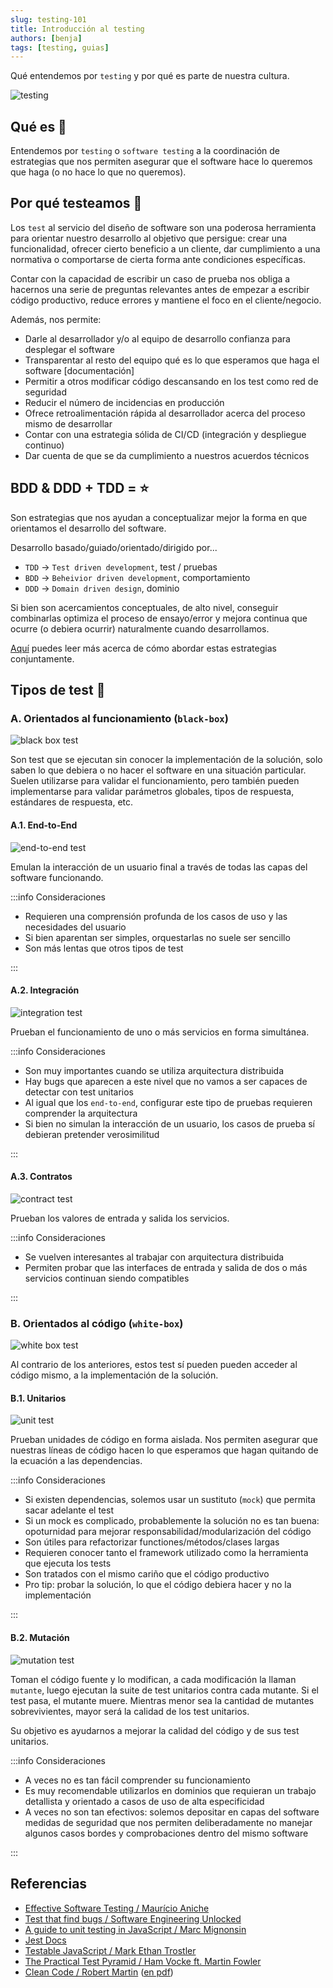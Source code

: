 ```yaml
---
slug: testing-101
title: Introducción al testing
authors: [benja]
tags: [testing, guias]
---
```


Qué entendemos por `testing` y por qué es parte de nuestra cultura.

![testing](./assets/unit-test-eg.png)

<!--truncate-->

## Qué es 🤨

Entendemos por `testing` o `software testing` a la coordinación de estrategias que nos permiten asegurar que el software hace lo queremos que haga (o no hace lo que no queremos).

## Por qué testeamos 🤔

Los `test` al servicio del diseño de software son una poderosa herramienta para orientar nuestro desarrollo al objetivo que persigue: crear una funcionalidad,
ofrecer cierto beneficio a un cliente, dar cumplimiento a una normativa o comportarse de cierta forma ante condiciones específicas.

Contar con la capacidad de escribir un caso de prueba nos obliga a hacernos una serie de preguntas relevantes antes de empezar a escribir código productivo,
reduce errores y mantiene el foco en el cliente/negocio.

Además, nos permite:

- Darle al desarrollador y/o al equipo de desarrollo confianza para desplegar el software
- Transparentar al resto del equipo qué es lo que esperamos que haga el software [documentación]
- Permitir a otros modificar código descansando en los test como red de seguridad
- Reducir el número de incidencias en producción
- Ofrece retroalimentación rápida al desarrollador acerca del proceso mismo de desarrollar
- Contar con una estrategia sólida de CI/CD (integración y despliegue continuo)
- Dar cuenta de que se da cumplimiento a nuestros acuerdos técnicos

## BDD & DDD + TDD = ⭐

Son estrategias que nos ayudan a conceptualizar mejor la forma en que orientamos el desarrollo del software.

Desarrollo basado/guiado/orientado/dirigido por...

- `TDD` → `Test driven development`, test / pruebas
- `BDD` → `Beheivior driven development`, comportamiento
- `DDD` → `Domain driven design`, dominio

Si bien son acercamientos conceptuales, de alto nivel, conseguir combinarlas optimiza el proceso de ensayo/error y mejora continua
que ocurre (o debiera ocurrir) naturalmente cuando desarrollamos.

[Aquí](./tdd-bdd-ddd) puedes leer más acerca de cómo abordar estas estrategias conjuntamente.

## Tipos de test 🧰

### A. Orientados al funcionamiento (`black-box`)

![black box test](./assets/test-black-box.png)

Son test que se ejecutan sin conocer la implementación de la solución, solo saben lo que debiera o no hacer el software en una situación particular. Suelen utilizarse para validar el funcionamiento, pero también pueden implementarse para validar parámetros globales, tipos de respuesta, estándares de respuesta, etc.

#### A.1. End-to-End

![end-to-end test](./assets/test-end-to-end.png)

Emulan la interacción de un usuario final a través de todas las capas del software funcionando.

:::info Consideraciones

- Requieren una comprensión profunda de los casos de uso y las necesidades del usuario
- Si bien aparentan ser simples, orquestarlas no suele ser sencillo
- Son más lentas que otros tipos de test

:::

#### A.2. Integración

![integration test](./assets/test-integration.png)

Prueban el funcionamiento de uno o más servicios en forma simultánea.

:::info Consideraciones

- Son muy importantes cuando se utiliza arquitectura distribuida
- Hay bugs que aparecen a este nivel que no vamos a ser capaces de detectar con test unitarios
- Al igual que los `end-to-end`, configurar este tipo de pruebas requieren comprender la arquitectura
- Si bien no simulan la interacción de un usuario, los casos de prueba sí debieran pretender verosimilitud

:::

#### A.3. Contratos

![contract test](./assets/test-contract.png)

Prueban los valores de entrada y salida los servicios.

:::info Consideraciones

- Se vuelven interesantes al trabajar con arquitectura distribuida
- Permiten probar que las interfaces de entrada y salida de dos o más servicios continuan siendo compatibles

:::

### B. Orientados al código (`white-box`)

![white box test](./assets/test-white-box.png)

Al contrario de los anteriores, estos test sí pueden pueden acceder al código mismo, a la implementación de la solución.

#### B.1. Unitarios

![unit test](./assets/test-unit.png)

Prueban unidades de código en forma aislada. Nos permiten asegurar que nuestras líneas de código hacen lo que esperamos que hagan quitando de la ecuación a las dependencias.

:::info Consideraciones

- Si existen dependencias, solemos usar un sustituto (`mock`) que permita sacar adelante el test
- Si un mock es complicado, probablemente la solución no es tan buena: opoturnidad para mejorar responsabilidad/modularización del código
- Son útiles para refactorizar functiones/métodos/clases largas
- Requieren conocer tanto el framework utilizado como la herramienta que ejecuta los tests
- Son tratados con el mismo cariño que el código productivo
- Pro tip: probar la solución, lo que el código debiera hacer y no la implementación

:::

#### B.2. Mutación

![mutation test](./assets/test-mutation.png)

Toman el código fuente y lo modifican, a cada modificación la llaman `mutante`, luego ejecutan la suite de test unitarios contra cada mutante. Si el test pasa, el mutante muere. Mientras menor sea la cantidad de mutantes sobrevivientes, mayor será la calidad de los test unitarios.

Su objetivo es ayudarnos a mejorar la calidad del código y de sus test unitarios.

:::info Consideraciones

- A veces no es tan fácil comprender su funcionamiento
- Es muy recomendable utilizarlos en dominios que requieran un trabajo detallista y orientado a casos de uso de alta especificidad
- A veces no son tan efectivos: solemos depositar en capas del software medidas de seguridad que nos permiten deliberadamente no manejar algunos casos bordes y comprobaciones dentro del mismo software

:::

## Referencias

- [Effective Software Testing / Maurício Aniche](https://livebook.manning.com/book/effective-software-testing/welcome/v-4/)
- [Test that find bugs / Software Engineering Unlocked](https://www.software-engineering-unlocked.com/tests-find-bugs/)
- [A guide to unit testing in JavaScript / Marc Mignonsin](https://github.com/mawrkus/js-unit-testing-guide)
- [Jest Docs](https://jestjs.io/docs/getting-started)
- [Testable JavaScript / Mark Ethan Trostler](https://www.oreilly.com/library/view/testable-javascript/9781449323516/ch04.html)
- [The Practical Test Pyramid / Ham Vocke ft. Martin Fowler](https://martinfowler.com/articles/practical-test-pyramid.html)
- [Clean Code / Robert Martin](https://www.amazon.com/Clean-Code-Handbook-Software-Craftsmanship/dp/0132350882) ([en pdf](https://enos.itcollege.ee/~jpoial/oop/naited/Clean%20Code.pdf))
